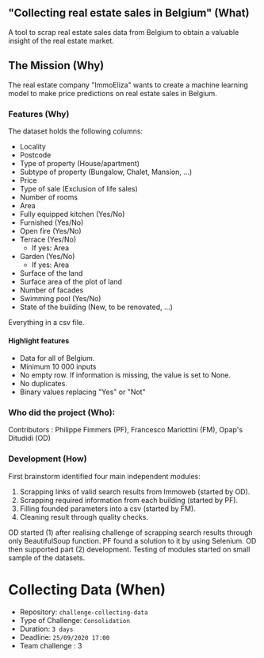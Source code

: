 ## "Collecting real estate sales in Belgium" (What)
A tool to scrap real estate sales data from Belgium to obtain a valuable insight of the real estate market.

## The Mission (Why)
The real estate company "ImmoEliza" wants to create a machine learning model to make price predictions on real estate sales in Belgium. 

### Features  (Why)
The dataset holds the following columns:
- Locality
- Postcode
- Type of property (House/apartment)
- Subtype of property (Bungalow, Chalet, Mansion, ...)
- Price
- Type of sale (Exclusion of life sales)
- Number of rooms
- Area
- Fully equipped kitchen (Yes/No)
- Furnished (Yes/No)
- Open fire (Yes/No)
- Terrace (Yes/No) 
    - If yes: Area
- Garden (Yes/No)
   - If yes: Area
- Surface of the land
- Surface area of the plot of land
- Number of facades
- Swimming pool (Yes/No)
- State of the building (New, to be renovated, ...)

Everything in a csv file.

#### Highlight features 
- Data for all of Belgium.
- Minimum 10 000 inputs
- No empty row. If information is missing, the value is set to None.
- No duplicates. 
- Binary values replacing "Yes" or "Not" 

### Who did the project (Who):
Contributors : Philippe Fimmers (PF), Francesco Mariottini (FM), Opap's Ditudidi (OD)

### Development (How)
First brainstorm identified four main independent modules:
1) Scrapping links of valid search results from Immoweb (started by OD).
2) Scrapping required information from each building (started by PF).
3) Filling founded parameters into a csv (started by FM).
4) Cleaning result through quality checks.

OD started (1) after realising challenge of scrapping search results through only BeautifulSoup function.
PF found a solution to it by using Selenium. OD then supported part (2) development.
Testing of modules started on small sample of the datasets.

# Collecting Data (When)
- Repository: `challenge-collecting-data`
- Type of Challenge: `Consolidation`
- Duration: `3 days`
- Deadline: `25/09/2020 17:00`
- Team challenge : 3



